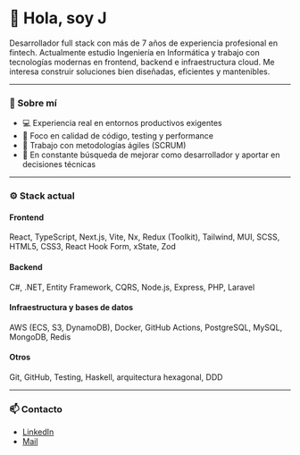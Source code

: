 # 👋 Hola, soy J

Desarrollador full stack con más de 7 años de experiencia profesional en fintech. Actualmente estudio Ingeniería en Informática y trabajo con tecnologías modernas en frontend, backend e infraestructura cloud. Me interesa construir soluciones bien diseñadas, eficientes y mantenibles.

---

### 🧠 Sobre mí

- 💻 Experiencia real en entornos productivos exigentes
- 🧪 Foco en calidad de código, testing y performance
- 🔁 Trabajo con metodologías ágiles (SCRUM)
- 🧭 En constante búsqueda de mejorar como desarrollador y aportar en decisiones técnicas

---

### ⚙️ Stack actual

#### Frontend
React, TypeScript, Next.js, Vite, Nx, Redux (Toolkit), Tailwind, MUI, SCSS, HTML5, CSS3, React Hook Form, xState, Zod

#### Backend
C#, .NET, Entity Framework, CQRS, Node.js, Express, PHP, Laravel

#### Infraestructura y bases de datos
AWS (ECS, S3, DynamoDB), Docker, GitHub Actions, PostgreSQL, MySQL, MongoDB, Redis

#### Otros
Git, GitHub, Testing, Haskell, arquitectura hexagonal, DDD

---

### 📫 Contacto

- [LinkedIn](https://www.linkedin.com/in/jgrimoldi/)
- [Mail](mailto:joaquingrimoldi.dev@gmail.com)
